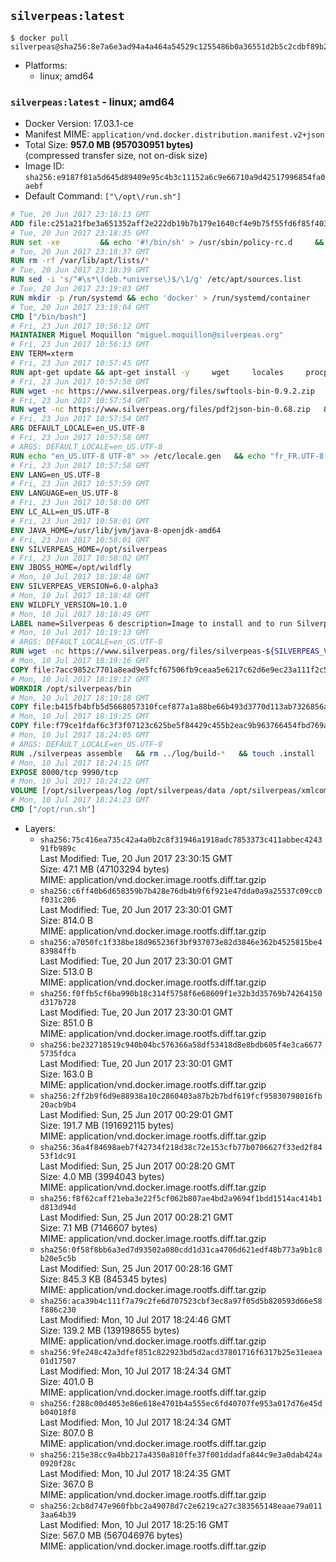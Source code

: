 ## `silverpeas:latest`

```console
$ docker pull silverpeas@sha256:8e7a6e3ad94a4a464a54529c1255486b0a36551d2b5c2cdbf89b2f20abebef14
```

-	Platforms:
	-	linux; amd64

### `silverpeas:latest` - linux; amd64

-	Docker Version: 17.03.1-ce
-	Manifest MIME: `application/vnd.docker.distribution.manifest.v2+json`
-	Total Size: **957.0 MB (957030951 bytes)**  
	(compressed transfer size, not on-disk size)
-	Image ID: `sha256:e9187f81a5d645d89409e95c4b3c11152a6c9e66710a9d42517996854fa0aebf`
-	Default Command: `["\/opt\/run.sh"]`

```dockerfile
# Tue, 20 Jun 2017 23:18:13 GMT
ADD file:c251a21fbe3a651352aff2e222db19b7b179e1640cf4e9b75f55fd6f85f40366 in / 
# Tue, 20 Jun 2017 23:18:35 GMT
RUN set -xe 		&& echo '#!/bin/sh' > /usr/sbin/policy-rc.d 	&& echo 'exit 101' >> /usr/sbin/policy-rc.d 	&& chmod +x /usr/sbin/policy-rc.d 		&& dpkg-divert --local --rename --add /sbin/initctl 	&& cp -a /usr/sbin/policy-rc.d /sbin/initctl 	&& sed -i 's/^exit.*/exit 0/' /sbin/initctl 		&& echo 'force-unsafe-io' > /etc/dpkg/dpkg.cfg.d/docker-apt-speedup 		&& echo 'DPkg::Post-Invoke { "rm -f /var/cache/apt/archives/*.deb /var/cache/apt/archives/partial/*.deb /var/cache/apt/*.bin || true"; };' > /etc/apt/apt.conf.d/docker-clean 	&& echo 'APT::Update::Post-Invoke { "rm -f /var/cache/apt/archives/*.deb /var/cache/apt/archives/partial/*.deb /var/cache/apt/*.bin || true"; };' >> /etc/apt/apt.conf.d/docker-clean 	&& echo 'Dir::Cache::pkgcache ""; Dir::Cache::srcpkgcache "";' >> /etc/apt/apt.conf.d/docker-clean 		&& echo 'Acquire::Languages "none";' > /etc/apt/apt.conf.d/docker-no-languages 		&& echo 'Acquire::GzipIndexes "true"; Acquire::CompressionTypes::Order:: "gz";' > /etc/apt/apt.conf.d/docker-gzip-indexes 		&& echo 'Apt::AutoRemove::SuggestsImportant "false";' > /etc/apt/apt.conf.d/docker-autoremove-suggests
# Tue, 20 Jun 2017 23:18:37 GMT
RUN rm -rf /var/lib/apt/lists/*
# Tue, 20 Jun 2017 23:18:39 GMT
RUN sed -i 's/^#\s*\(deb.*universe\)$/\1/g' /etc/apt/sources.list
# Tue, 20 Jun 2017 23:19:03 GMT
RUN mkdir -p /run/systemd && echo 'docker' > /run/systemd/container
# Tue, 20 Jun 2017 23:19:04 GMT
CMD ["/bin/bash"]
# Fri, 23 Jun 2017 10:56:12 GMT
MAINTAINER Miguel Moquillon "miguel.moquillon@silverpeas.org"
# Fri, 23 Jun 2017 10:56:13 GMT
ENV TERM=xterm
# Fri, 23 Jun 2017 10:57:45 GMT
RUN apt-get update && apt-get install -y     wget     locales     procps     net-tools     zip     unzip     openjdk-8-jdk     ffmpeg     imagemagick     ghostscript     ure     gpgv   && rm -rf /var/lib/apt/lists/*   && update-ca-certificates -f
# Fri, 23 Jun 2017 10:57:50 GMT
RUN wget -nc https://www.silverpeas.org/files/swftools-bin-0.9.2.zip   && echo 'd40bd091c84bde2872f2733a3c767b3a686c8e8477a3af3a96ef347cf05c5e43 *swftools-bin-0.9.2.zip' | sha256sum -   && unzip swftools-bin-0.9.2.zip -d /   && rm swftools-bin-0.9.2.zip
# Fri, 23 Jun 2017 10:57:54 GMT
RUN wget -nc https://www.silverpeas.org/files/pdf2json-bin-0.68.zip   && echo 'eec849cdd75224f9d44c0999ed1fbe8764a773d8ab0cf7fff4bf922ab81c9f84 *pdf2json-bin-0.68.zip' | sha256sum -   && unzip pdf2json-bin-0.68.zip -d /   && rm pdf2json-bin-0.68.zip
# Fri, 23 Jun 2017 10:57:54 GMT
ARG DEFAULT_LOCALE=en_US.UTF-8
# Fri, 23 Jun 2017 10:57:58 GMT
# ARGS: DEFAULT_LOCALE=en_US.UTF-8
RUN echo "en_US.UTF-8 UTF-8" >> /etc/locale.gen   && echo "fr_FR.UTF-8 UTF-8" >> /etc/locale.gen   && echo "de_DE.UTF-8 UTF-8" >> /etc/locale.gen   && locale-gen   && update-locale LANG=${DEFAULT_LOCALE} LANGUAGE=${DEFAULT_LOCALE} LC_ALL=${DEFAULT_LOCALE}
# Fri, 23 Jun 2017 10:57:58 GMT
ENV LANG=en_US.UTF-8
# Fri, 23 Jun 2017 10:57:59 GMT
ENV LANGUAGE=en_US.UTF-8
# Fri, 23 Jun 2017 10:58:00 GMT
ENV LC_ALL=en_US.UTF-8
# Fri, 23 Jun 2017 10:58:01 GMT
ENV JAVA_HOME=/usr/lib/jvm/java-8-openjdk-amd64
# Fri, 23 Jun 2017 10:58:01 GMT
ENV SILVERPEAS_HOME=/opt/silverpeas
# Fri, 23 Jun 2017 10:58:02 GMT
ENV JBOSS_HOME=/opt/wildfly
# Mon, 10 Jul 2017 18:18:48 GMT
ENV SILVERPEAS_VERSION=6.0-alpha3
# Mon, 10 Jul 2017 18:18:48 GMT
ENV WILDFLY_VERSION=10.1.0
# Mon, 10 Jul 2017 18:18:49 GMT
LABEL name=Silverpeas 6 description=Image to install and to run Silverpeas 6 vendor=Silverpeas version=6.0-alpha3 build=1
# Mon, 10 Jul 2017 18:19:13 GMT
# ARGS: DEFAULT_LOCALE=en_US.UTF-8
RUN wget -nc https://www.silverpeas.org/files/silverpeas-${SILVERPEAS_VERSION}-wildfly${WILDFLY_VERSION%.?.?}.zip   && wget -nc https://www.silverpeas.org/files/silverpeas-${SILVERPEAS_VERSION}-wildfly${WILDFLY_VERSION%.?.?}.zip.asc   && gpg --keyserver ha.pool.sks-keyservers.net --recv-keys 3F4657EF9C591F2FEA458FEBC19391EB3DF442B6   && gpg --batch --verify silverpeas-${SILVERPEAS_VERSION}-wildfly${WILDFLY_VERSION%.?.?}.zip.asc silverpeas-${SILVERPEAS_VERSION}-wildfly${WILDFLY_VERSION%.?.?}.zip   && wget -nc http://download.jboss.org/wildfly/${WILDFLY_VERSION}.Final/wildfly-${WILDFLY_VERSION}.Final.zip   && unzip silverpeas-${SILVERPEAS_VERSION}-wildfly${WILDFLY_VERSION%.?.?}.zip -d /opt   && unzip wildfly-${WILDFLY_VERSION}.Final.zip -d /opt   && mv /opt/silverpeas-${SILVERPEAS_VERSION}-wildfly${WILDFLY_VERSION%.?.?} /opt/silverpeas   && mv /opt/wildfly-${WILDFLY_VERSION}.Final /opt/wildfly   && rm *.zip   && mkdir -p /root/.m2
# Mon, 10 Jul 2017 18:19:16 GMT
COPY file:7acc9852c7701a8ead9e5fcf67506fb9ceaa5e6217c62d6e9ec23a111f2c5ba1 in /root/.m2/ 
# Mon, 10 Jul 2017 18:19:17 GMT
WORKDIR /opt/silverpeas/bin
# Mon, 10 Jul 2017 18:19:18 GMT
COPY file:b415fb4bfb5d5668057310fcef877a1a88be66b493d3770d113ab7326856a7da in /opt/ 
# Mon, 10 Jul 2017 18:19:25 GMT
COPY file:f79ce1fdaf6c3f3f07123c625be5f84429c455b2eac9b963766454fbd769afe6 in /opt/silverpeas/configuration/silverpeas/ 
# Mon, 10 Jul 2017 18:24:05 GMT
# ARGS: DEFAULT_LOCALE=en_US.UTF-8
RUN ./silverpeas assemble   && rm ../log/build-*   && touch .install
# Mon, 10 Jul 2017 18:24:15 GMT
EXPOSE 8000/tcp 9990/tcp
# Mon, 10 Jul 2017 18:24:22 GMT
VOLUME [/opt/silverpeas/log /opt/silverpeas/data /opt/silverpeas/xmlcomponents/workflows]
# Mon, 10 Jul 2017 18:24:23 GMT
CMD ["/opt/run.sh"]
```

-	Layers:
	-	`sha256:75c416ea735c42a4a0b2c8f31946a1918adc7853373c411abbec424391fb989c`  
		Last Modified: Tue, 20 Jun 2017 23:30:15 GMT  
		Size: 47.1 MB (47103294 bytes)  
		MIME: application/vnd.docker.image.rootfs.diff.tar.gzip
	-	`sha256:c6ff40b6d658359b7b428e76db4b9f6f921e47dda0a9a25537c09cc0f031c206`  
		Last Modified: Tue, 20 Jun 2017 23:30:01 GMT  
		Size: 814.0 B  
		MIME: application/vnd.docker.image.rootfs.diff.tar.gzip
	-	`sha256:a7050fc1f338be18d965236f3bf937073e82d3846e362b4525815be483984ffb`  
		Last Modified: Tue, 20 Jun 2017 23:30:01 GMT  
		Size: 513.0 B  
		MIME: application/vnd.docker.image.rootfs.diff.tar.gzip
	-	`sha256:f0ffb5cf6ba990b18c314f5758f6e68609f1e32b3d35769b74264150d317b728`  
		Last Modified: Tue, 20 Jun 2017 23:30:01 GMT  
		Size: 851.0 B  
		MIME: application/vnd.docker.image.rootfs.diff.tar.gzip
	-	`sha256:be232718519c940b04bc576366a58df53418d8e8bdb605f4e3ca66775735fdca`  
		Last Modified: Tue, 20 Jun 2017 23:30:01 GMT  
		Size: 163.0 B  
		MIME: application/vnd.docker.image.rootfs.diff.tar.gzip
	-	`sha256:2ff2b9f6d9e88938a10c2860403a87b2b7bdf619fcf95830798016fb20acb9b4`  
		Last Modified: Sun, 25 Jun 2017 00:29:01 GMT  
		Size: 191.7 MB (191692115 bytes)  
		MIME: application/vnd.docker.image.rootfs.diff.tar.gzip
	-	`sha256:36a4f84698aeb7f42734f218d38c72e153cfb77b0706627f33ed2f8453f1dc91`  
		Last Modified: Sun, 25 Jun 2017 00:28:20 GMT  
		Size: 4.0 MB (3994043 bytes)  
		MIME: application/vnd.docker.image.rootfs.diff.tar.gzip
	-	`sha256:f8f62caff21eba3e22f5cf062b807ae4bd2a9694f1bdd1514ac414b1d813d94d`  
		Last Modified: Sun, 25 Jun 2017 00:28:21 GMT  
		Size: 7.1 MB (7146607 bytes)  
		MIME: application/vnd.docker.image.rootfs.diff.tar.gzip
	-	`sha256:0f58f8bb6a3ed7d93502a080cdd1d31ca4706d621edf48b773a9b1c8b20e5c5b`  
		Last Modified: Sun, 25 Jun 2017 00:28:16 GMT  
		Size: 845.3 KB (845345 bytes)  
		MIME: application/vnd.docker.image.rootfs.diff.tar.gzip
	-	`sha256:aca39b4c111f7a79c2fe6d707523cbf3ec8a97f05d5b820593d66e58f886c230`  
		Last Modified: Mon, 10 Jul 2017 18:24:46 GMT  
		Size: 139.2 MB (139198655 bytes)  
		MIME: application/vnd.docker.image.rootfs.diff.tar.gzip
	-	`sha256:9fe248c42a3dfef851c822923bd5d2acd37801716f6317b25e31eaea01d17507`  
		Last Modified: Mon, 10 Jul 2017 18:24:34 GMT  
		Size: 401.0 B  
		MIME: application/vnd.docker.image.rootfs.diff.tar.gzip
	-	`sha256:f288c00d4053e86e618e4701b4a555ec6fd40707fe953a017d76e45db04018f8`  
		Last Modified: Mon, 10 Jul 2017 18:24:34 GMT  
		Size: 807.0 B  
		MIME: application/vnd.docker.image.rootfs.diff.tar.gzip
	-	`sha256:215e38cc9a4bb217a4350a810ffe37f001ddadfa844c9e3a0dab424a0920f28c`  
		Last Modified: Mon, 10 Jul 2017 18:24:35 GMT  
		Size: 367.0 B  
		MIME: application/vnd.docker.image.rootfs.diff.tar.gzip
	-	`sha256:2cb8d747e960fbbc2a49078d7c2e6219ca27c383565148eaae79a0113aa64b39`  
		Last Modified: Mon, 10 Jul 2017 18:25:16 GMT  
		Size: 567.0 MB (567046976 bytes)  
		MIME: application/vnd.docker.image.rootfs.diff.tar.gzip
